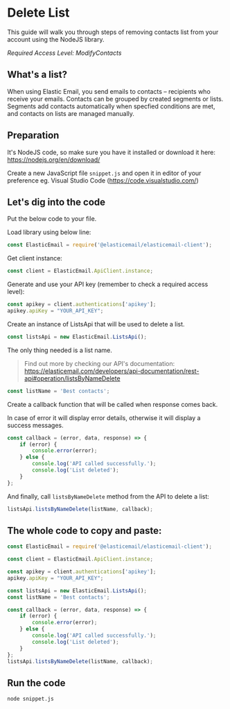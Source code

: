 # Delete List

This guide will walk you through steps of removing contacts list from your account using the NodeJS library. 

*Required Access Level: ModifyContacts*

## What's a list?
When using Elastic Email, you send emails to contacts – recipients who receive your emails. Contacts can be grouped by created segments or lists. Segments add contacts automatically when specfied conditions are met, and contacts on lists are managed manually.

## Preparation
It's NodeJS code, so make sure you have it installed or download it here: https://nodejs.org/en/download/

Create a new JavaScript file `snippet.js` and open it in editor of your preference eg. Visual Studio Code (https://code.visualstudio.com/)

## Let's dig into the code

Put the below code to your file.

Load library using below line:

```javascript
const ElasticEmail = require('@elasticemail/elasticemail-client');
```

Get client instance:

```javascript
const client = ElasticEmail.ApiClient.instance;
```

Generate and use your API key (remember to check a required access level): 

```javascript
const apikey = client.authentications['apikey'];
apikey.apiKey = "YOUR_API_KEY";
```

Create an instance of ListsApi that will be used to delete a list.

```javascript
const listsApi = new ElasticEmail.ListsApi();
```

The only thing needed is a list name.

> Find out more by checking our API's documentation: https://elasticemail.com/developers/api-documentation/rest-api#operation/listsByNameDelete

```javascript
const listName = 'Best contacts';
```

Create a callback function that will be called when response comes back.

In case of error it will display error details, otherwise it will display a success messages.

```javascript
const callback = (error, data, response) => {
    if (error) {
        console.error(error);
    } else {
        console.log('API called successfully.');
        console.log('List deleted');
    }
};
```

And finally, call `listsByNameDelete` method from the API to delete a list: 

```javascript
listsApi.listsByNameDelete(listName, callback);
```


## The whole code to copy and paste:

```javascript
const ElasticEmail = require('@elasticemail/elasticemail-client');

const client = ElasticEmail.ApiClient.instance;

const apikey = client.authentications['apikey'];
apikey.apiKey = "YOUR_API_KEY";

const listsApi = new ElasticEmail.ListsApi();
const listName = 'Best contacts';

const callback = (error, data, response) => {
    if (error) {
        console.error(error);
    } else {
        console.log('API called successfully.');
        console.log('List deleted');
    }
};
listsApi.listsByNameDelete(listName, callback);
```

## Run the code
```
node snippet.js
```
